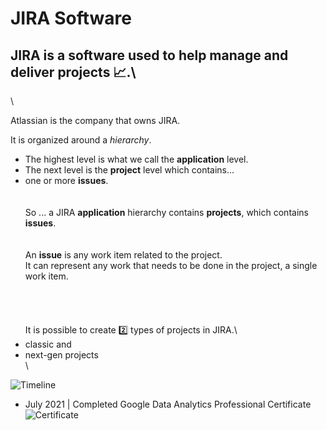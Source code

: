 # JIRA Software


## JIRA is a software used to help manage and deliver projects 📈.\
\

Atlassian is the company that owns JIRA.


It is organized around a *hierarchy*.

- The highest level is what we call the **application** level.
- The next level is the **project** level which contains...
- one or more **issues**.
\
\
\
So ... a JIRA **application** hierarchy contains **projects**, which contains **issues**.
\
\
\
An **issue** is any work item related to the project.\
It can represent any work that needs to be done in the project, a single work item.
\
\
\
\
\
It is possible to create 2️⃣ types of projects in JIRA.\
- classic and
- next-gen projects\
\

 

![Timeline](https://github.com/RosanaFSS/Timeline/blob/R-coding/giphy.gif)



* July 2021   | Completed Google Data Analytics Professional Certificate ![Certificate](https://github.com/RosanaFSS/Timeline/blob/main/CERTIFICATE_LANDING_PAGE_M474NZHHYG43.jpeg)

